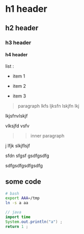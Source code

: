 #    h1 header
##   h2 header
###  h3 header
#### h4 header

list :
* item 1
- item 2
* item 3

> paragraph
lkfs ljksfn lskjfn lkj

lkjsfnvlskjf
 
vlksjfd vsfv

>> inner paragraph

j lfjk slkjflsjf

 sfdn sfgsf gsdfgsdfg

sdfgsdfgsdfgsdfg


## some code
```bash
# bash
export AAA=/tmp
ln -s a aa
```

```java
// java
import time
System.out.println("a") ;
return 1 ;
```
